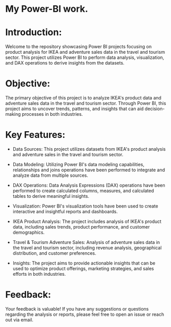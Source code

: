 # My Power-BI work.

# Introduction:
Welcome to the repository showcasing Power BI projects focusing on product analysis for IKEA and adventure sales data in the travel and tourism sector. This project utilizes Power BI to perform data analysis, visualization, and DAX operations to derive insights from the datasets.

# Objective:
The primary objective of this project is to analyze IKEA's product data and adventure sales data in the travel and tourism sector. Through Power BI, this project aims to uncover trends, patterns, and insights that can aid decision-making processes in both industries.

# Key Features:

* Data Sources: This project utilizes datasets from IKEA's product analysis and adventure sales in the travel and tourism sector.
* Data Modeling: Utilizing Power BI's data modeling capabilities, relationships and joins operations have been performed to integrate and analyze data from multiple sources.
* DAX Operations: Data Analysis Expressions (DAX) operations have been performed to create calculated columns, measures, and calculated tables to derive meaningful insights.
* Visualization: Power BI's visualization tools have been used to create interactive and insightful reports and dashboards.
* IKEA Product Analysis: The project includes analysis of IKEA's product data, including sales trends, product performance, and customer demographics.
* Travel & Tourism Adventure Sales: Analysis of adventure sales data in the travel and tourism sector, including revenue analysis, geographical distribution, and customer 
  preferences.
  
* Insights: The project aims to provide actionable insights that can be used to optimize product offerings, marketing strategies, and sales efforts in both industries.

# Feedback:
Your feedback is valuable! If you have any suggestions or questions regarding the analysis or reports, please feel free to open an issue or reach out via email.
